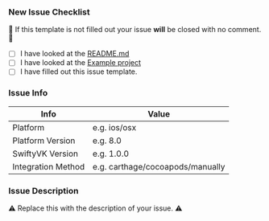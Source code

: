 ### New Issue Checklist

🚫 If this template is not filled out your issue **will** be closed with no comment. 🚫

* [ ] I have looked at the [README.md](./README.md)
* [ ] I have looked at the [Example project](./Example)
* [ ] I have filled out this issue template.

### Issue Info

 Info                    | Value                               |
-------------------------|-------------------------------------|
 Platform                | e.g. ios/osx
 Platform Version        | e.g. 8.0
 SwiftyVK Version         | e.g. 1.0.0
 Integration Method      | e.g. carthage/cocoapods/manually
 
### Issue Description

⚠️ Replace this with the description of your issue. ⚠️ 
